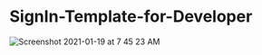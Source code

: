 # SignIn-Template-for-Developer
![Screenshot 2021-01-19 at 7 45 23 AM](https://user-images.githubusercontent.com/20369800/104979458-540a0080-5a2a-11eb-878e-a1f5fcb0c50a.png)
